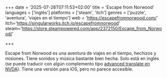 +++
date = '2025-07-28T07:11:53+02:00'
title = 'Escape from Norwood'
languages = ['inglés']
platforms = ['steam', 'itch']
genres = ['puzzle', 'aventura', 'viajes en el tiempo']
web = 'https://escapefromnorwood.com/'
itch='https://singularworks.itch.io/escapefromnorwood'
steam='https://store.steampowered.com/app/2372150/Escape_from_Norwood/'

+++

Escape from Norwood es una aventura de viajes en el tiempo, hechizos y misiones. Tiene sonidos y música bastante bien hecha.
Solo está en inglés (se puede traducir con algún complemento tipo [advanced translate en NVDA](https://nvda.es/2024/06/15/traductor-avanzado-para-nvda/)). Tiene una versión para iOS, pero no parece accesible.
